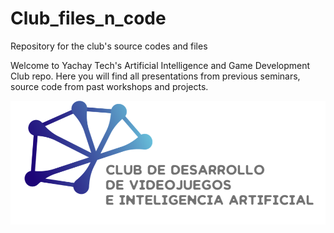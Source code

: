 # Club_files_n_code
Repository for the club's source codes and files

Welcome to Yachay Tech's Artificial Intelligence and Game Development Club repo. Here you will find all presentations from previous seminars, source code from past workshops and projects.

![alt text](https://github.com/yachay-tech-ai/Club_files_n_code/blob/master/Logos/Picture1.png)

